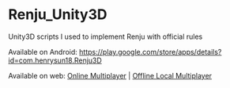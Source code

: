 # Renju_Unity3D
Unity3D scripts I used to implement Renju with official rules

Available on Android: https://play.google.com/store/apps/details?id=com.henrysun18.Renju3D

Available on web: [Online Multiplayer](http://henrysun.me/unity/Renju3D_v1.2(online)/index.html) | [Offline Local Multiplayer](http://henrysun.me/unity/Renju3D_v1.2(offline)/index.html)

